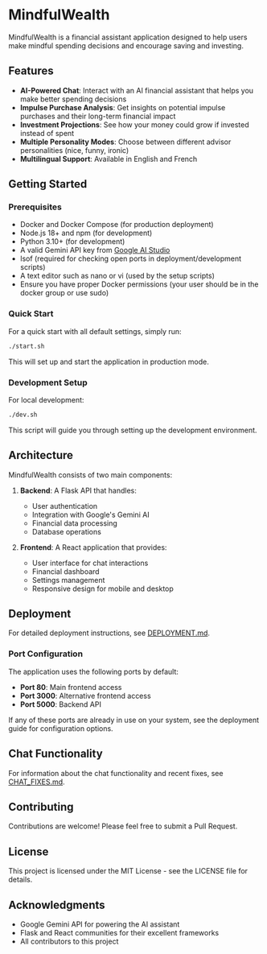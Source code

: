 # MindfulWealth

MindfulWealth is a financial assistant application designed to help users make mindful spending decisions and encourage saving and investing.

## Features

- **AI-Powered Chat**: Interact with an AI financial assistant that helps you make better spending decisions
- **Impulse Purchase Analysis**: Get insights on potential impulse purchases and their long-term financial impact
- **Investment Projections**: See how your money could grow if invested instead of spent
- **Multiple Personality Modes**: Choose between different advisor personalities (nice, funny, ironic)
- **Multilingual Support**: Available in English and French

## Getting Started

### Prerequisites

- Docker and Docker Compose (for production deployment)
- Node.js 18+ and npm (for development)
- Python 3.10+ (for development)
- A valid Gemini API key from [Google AI Studio](https://ai.google.dev/)
- lsof (required for checking open ports in deployment/development scripts)
- A text editor such as nano or vi (used by the setup scripts)
- Ensure you have proper Docker permissions (your user should be in the docker group or use sudo)

### Quick Start

For a quick start with all default settings, simply run:

```bash
./start.sh
```

This will set up and start the application in production mode.

### Development Setup

For local development:

```bash
./dev.sh
```

This script will guide you through setting up the development environment.

## Architecture

MindfulWealth consists of two main components:

1. **Backend**: A Flask API that handles:
   - User authentication
   - Integration with Google's Gemini AI
   - Financial data processing
   - Database operations

2. **Frontend**: A React application that provides:
   - User interface for chat interactions
   - Financial dashboard
   - Settings management
   - Responsive design for mobile and desktop

## Deployment

For detailed deployment instructions, see [DEPLOYMENT.md](DEPLOYMENT.md).

### Port Configuration

The application uses the following ports by default:

- **Port 80**: Main frontend access
- **Port 3000**: Alternative frontend access
- **Port 5000**: Backend API

If any of these ports are already in use on your system, see the deployment guide for configuration options.

## Chat Functionality

For information about the chat functionality and recent fixes, see [CHAT_FIXES.md](CHAT_FIXES.md).

## Contributing

Contributions are welcome! Please feel free to submit a Pull Request.

## License

This project is licensed under the MIT License - see the LICENSE file for details.

## Acknowledgments

- Google Gemini API for powering the AI assistant
- Flask and React communities for their excellent frameworks
- All contributors to this project
